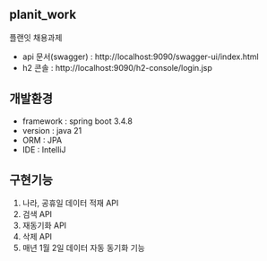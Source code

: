 ## planit_work
플랜잇 채용과제
- api 문서(swagger) : http://localhost:9090/swagger-ui/index.html
- h2 콘솔 : http://localhost:9090/h2-console/login.jsp

## 개발환경
- framework : spring boot 3.4.8
- version : java 21
- ORM : JPA
- IDE : IntelliJ

## 구현기능
1. 나라, 공휴일 데이터 적재 API
2. 검색 API
3. 재동기화 API
4. 삭제 API
5. 매년 1월 2일 데이터 자동 동기화 기능

